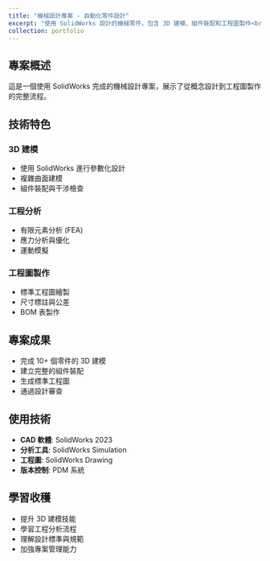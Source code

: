 ```yaml
---
title: "機械設計專案 - 自動化零件設計"
excerpt: "使用 SolidWorks 設計的機械零件，包含 3D 建模、組件裝配和工程圖製作<br/><img src='/images/500x300.png'>"
collection: portfolio
---
```


## 專案概述

這是一個使用 SolidWorks 完成的機械設計專案，展示了從概念設計到工程圖製作的完整流程。

## 技術特色

### 3D 建模
- 使用 SolidWorks 進行參數化設計
- 複雜曲面建模
- 組件裝配與干涉檢查

### 工程分析
- 有限元素分析 (FEA)
- 應力分析與優化
- 運動模擬

### 工程圖製作
- 標準工程圖繪製
- 尺寸標註與公差
- BOM 表製作

## 專案成果

- 完成 10+ 個零件的 3D 建模
- 建立完整的組件裝配
- 生成標準工程圖
- 通過設計審查

## 使用技術

- **CAD 軟體**: SolidWorks 2023
- **分析工具**: SolidWorks Simulation
- **工程圖**: SolidWorks Drawing
- **版本控制**: PDM 系統

## 學習收穫

- 提升 3D 建模技能
- 學習工程分析流程
- 理解設計標準與規範
- 加強專案管理能力 
